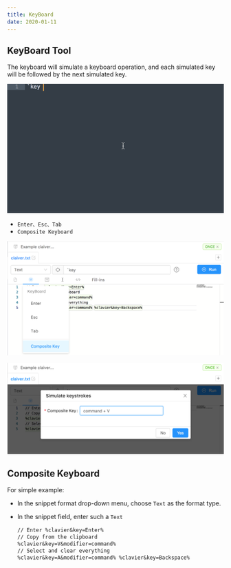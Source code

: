 ```yaml
---
title: KeyBoard
date: 2020-01-11
---
```


## KeyBoard Tool

The keyboard will simulate a keyboard operation, and each simulated key will be followed by the next simulated key.

![](../../../../assets/keyboard.gif)

- `Enter、Esc、Tab`
- `Composite Keyboard`

![Operating options](../../../../assets/keyboard-ui.png)

![Operating custom](../../../../assets/keyboard-ui-setting.png)

## Composite Keyboard

For simple example:

- In the snippet format drop-down menu, choose `Text` as the format type.
- In the snippet field, enter such a `Text`

  ```text
  // Enter %clavier&key=Enter%
  // Copy from the clipboard
  %clavier&key=V&modifier=command%
  // Select and clear everything
  %clavier&key=A&modifier=command% %clavier&key=Backspace%
  ```
